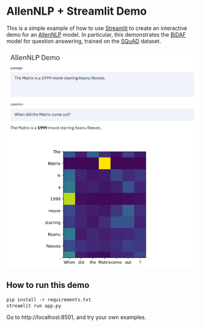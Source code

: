 # AllenNLP + Streamlit Demo

This is a simple example of how to use [Streamlit](https://streamlit.io)
to create an interactive demo for an [AllenNLP](https://allennlp.org) model.
In particular, this demonstrates the
[BiDAF](https://demo.allennlp.org/reading-comprehension) model for question answering,
trained on the [SQuAD](https://rajpurkar.github.io/SQuAD-explorer/) dataset.

![image of demo](screenshot.png)

## How to run this demo

```
pip install -r requirements.txt
streamlit run app.py
```

Go to http://localhost:8501, and try your own examples.
